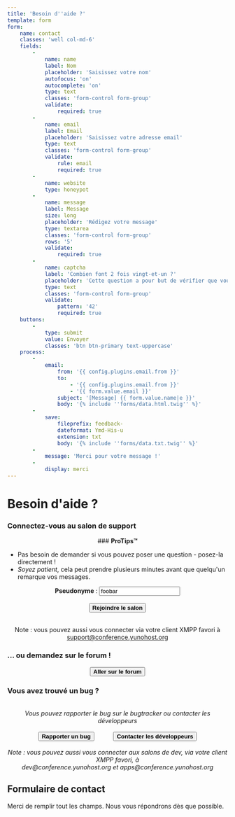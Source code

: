 ```yaml
---
title: 'Besoin d''aide ?'
template: form
form:
    name: contact
    classes: 'well col-md-6'
    fields:
        -
            name: name
            label: Nom
            placeholder: 'Saisissez votre nom'
            autofocus: 'on'
            autocomplete: 'on'
            type: text
            classes: 'form-control form-group'
            validate:
                required: true
        -
            name: email
            label: Email
            placeholder: 'Saisissez votre adresse email'
            type: text
            classes: 'form-control form-group'
            validate:
                rule: email
                required: true
        -
            name: website
            type: honeypot
        -
            name: message
            label: Message
            size: long
            placeholder: 'Rédigez votre message'
            type: textarea
            classes: 'form-control form-group'
            rows: '5'
            validate:
                required: true
        -
            name: captcha
            label: 'Combien font 2 fois vingt-et-un ?'
            placeholder: 'Cette question a pour but de vérifier que vous êtes bien un humain'
            type: text
            classes: 'form-control form-group'
            validate:
                pattern: '42'
                required: true
    buttons:
        -
            type: submit
            value: Envoyer
            classes: 'btn btn-primary text-uppercase'
    process:
        -
            email:
                from: '{{ config.plugins.email.from }}'
                to:
                    - '{{ config.plugins.email.from }}'
                    - '{{ form.value.email }}'
                subject: '[Message] {{ form.value.name|e }}'
                body: '{% include ''forms/data.html.twig'' %}'
        -
            save:
                fileprefix: feedback-
                dateformat: Ymd-His-u
                extension: txt
                body: '{% include ''forms/data.txt.twig'' %}'
        -
            message: 'Merci pour votre message !'
        -
            display: merci
---
```


# Besoin d'aide ?

<h3>Connectez-vous au salon de support</h3>
<center>
### <strong>ProTips™</strong>
<ul style="text-align:left;">
<li>Pas besoin de demander si vous pouvez poser une question - posez-la directement !</li>
<li><em>Soyez patient</em>, cela peut prendre plusieurs minutes avant que quelqu'un remarque vos messages.</li>
</ul>
</div>
<strong>Pseudonyme</strong> : <input id="nickname" value="foobar" type="text">
</br>
</br>
<button id="joinChatroom" type="button" class="btn btn-success" style="font-weight:bold;">
            <span class="glyphicon glyphicon-comment"></span> Rejoindre le salon
</button>
</br>
</br>

Note : vous pouvez aussi vous connecter via votre client XMPP favori à</br>
support@conference.yunohost.org</em>
</center>

<h3>... ou demandez sur le forum !</h3>

<center>
<button id="goForum" type="button" class="btn btn-success" style="font-weight:bold;">
            <span class="glyphicon glyphicon-comment"></span> Aller sur le forum
          </button>
</center>

<h3>Vous avez trouvé un bug ?</h3>

<center>
<br>
<em>Vous pouvez rapporter le bug sur le bugtracker ou contacter les développeurs</em><br><br>
<button id="goBugtracker" type="button" class="btn btn-warning" style="font-weight:bold;">
            <span class="glyphicon glyphicon-exclamation-sign"></span> Rapporter un bug
          </button>
<button id="goDevroom" type="button" class="btn btn-warning" style="font-weight:bold; margin-left:40px">
            <span class="glyphicon glyphicon-comment"></span> Contacter les développeurs
          </button>
</br>
</br>
<em>Note : vous pouvez aussi vous connecter aux salons de dev, via votre client XMPP favori, à</br>
dev@conference.yunohost.org et apps@conference.yunohost.org</em>
</center>

<script>
document.getElementById("joinChatroom").onclick = function() {
    var nickname = document.getElementById("nickname").value;
    window.location.href = "https://chat.yunohost.org/?nick="+nickname;
}
document.getElementById("goForum").onclick = function() {
    var nickname = document.getElementById("nickname").value;
    window.location.href = "https://forum.yunohost.org/latest";
}
document.getElementById("goBugtracker").onclick = function() {
    window.location.href = "https://dev.yunohost.org/projects/yunohost/issues";
}
document.getElementById("goDevroom").onclick = function() {
    window.location.href = "https://chat.yunohost.org/";
}
</script>


## Formulaire de contact
Merci de remplir tout les champs. Nous vous répondrons dès que possible.
